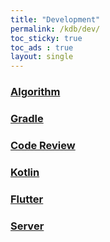 ```yaml
---
title: "Development"
permalink: /kdb/dev/
toc_sticky: true
toc_ads : true
layout: single
---
```


### [Algorithm](/kdb/dev/algorithm/)
### [Gradle](/kdb/dev/gradle/)
### [Code Review](/kdb/dev/review/)
### [Kotlin](/kdb/dev/kotlin/)
### [Flutter](/kdb/dev/flutter/)
### [Server](/kdb/dev/server/)
